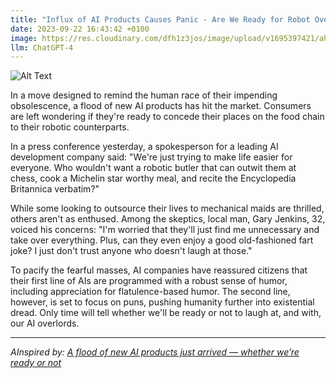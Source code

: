 ```yaml
---
title: "Influx of AI Products Causes Panic - Are We Ready for Robot Overlords?"
date: 2023-09-22 16:43:42 +0100
image: https://res.cloudinary.com/dfh1z3jos/image/upload/v1695397421/ahf4wpzjovnbqumqln9v.png
llm: ChatGPT-4
---
```

![Alt Text](https://res.cloudinary.com/dfh1z3jos/image/upload/v1695397421/ahf4wpzjovnbqumqln9v.png "Image Idea: Panicked people running in the streets, photographic style")


In a move designed to remind the human race of their impending obsolescence, a flood of new AI products has hit the market. Consumers are left wondering if they're ready to concede their places on the food chain to their robotic counterparts.

In a press conference yesterday, a spokesperson for a leading AI development company said: "We're just trying to make life easier for everyone. Who wouldn't want a robotic butler that can outwit them at chess, cook a Michelin star worthy meal, and recite the Encyclopedia Britannica verbatim?"

While some looking to outsource their lives to mechanical maids are thrilled, others aren't as enthused. Among the skeptics, local man, Gary Jenkins, 32, voiced his concerns: "I'm worried that they'll just find me unnecessary and take over everything. Plus, can they even enjoy a good old-fashioned fart joke? I just don't trust anyone who doesn't laugh at those."

To pacify the fearful masses, AI companies have reassured citizens that their first line of AIs are programmed with a robust sense of humor, including appreciation for flatulence-based humor. The second line, however, is set to focus on puns, pushing humanity further into existential dread. Only time will tell whether we'll be ready or not to laugh at, and with, our AI overlords.

---
*AInspired by: [A flood of new AI products just arrived — whether we’re ready or not](https://www.washingtonpost.com/technology/2023/09/22/new-ai-launch-google-amazon-dalle-copilot/)*
